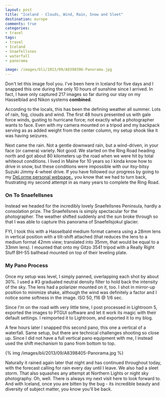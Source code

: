 ```yaml
---
layout: post
title: "Iceland - Clouds, Wind, Rain, Snow and Sleet"
destination: europe
comments: true
categories:
- travel
tags:
- travel
- Iceland
- Snaefellsnes
- waterfall
- panorama

image: /images/bli/2013/09/A8398396-Panorama.jpg
---
```


Don't let this image fool you. I've been here in Iceland for five days and I snapped this one during the only 10 hours of sunshine since I arrived. In fact, I have only captured 217 images so far during our stay on my Hasselblad and Nikon systems **combined**. 

<!--more-->

According to the locals, this has been the defining weather all summer. Lots of rain, fog, clouds and wind. The first 48 hours presented us with gale force winds, gusting to hurricane force; not exactly what a photographer wants to face. Even with my camera mounted on a tripod and my backpack serving as as added weight from the center column, my setup shook like it was having seizures. 

Next came the rain. Not a gentle downward rain, but a wind-driven, in your face (or camera) variety. Not good. We started on the Ring Road heading north and got about 80 kilometers up the road when we were hit by total whiteout conditions. I lived in Maine for 10 years so I kinda know how to drive in snow, but these conditions were impossible with our itsy-bitsy Suzuki Jimmy 4-wheel drive. If you have followed our progress by going to my [DeLorme personal webpage.](https://share.delorme.com/2f58e8e2aee4429697d785cf1d11b9c3), you know that we had to turn back, frustrating my second attempt in as many years to complete the Ring Road. 

### On To Snaefellsnes

Instead we headed for the  incredibly lovely Snaefellsnes Peninsula, hardly a consolation prize. The Snaefellsnes is simply spectacular for the photographer. The weather shifted suddenly and the sun broke through so that I was able to capture this panorama of Snaefellsjokul glacier. 

FYI, I took this with a Hasselbald medium format camera using a 28mm lens in vertical position with a tilt-shift attached (that reduces the lens to a medium format 42mm view; translated into 35mm, that would be equal to a 33mm lens). I mounted that onto my Gitzo 3541 tripod with a Really Right Stuff BH-55 ballhead mounted on top of their leveling plate. 

### My Pano Process

Once my setup was level, I simply panned, overlapping each shot by about 30%. I used a #3 graduated neutral density filter to hold back the intensity of the sky. The lens had a polarizer mounted on it, too. I shot in mirror-up position to minimize shake, although the wind was definitely a factor and I notice some softness in the image. ISO 50, f16 @ 1/6 sec. 

Since I'm on the road with very little time, I post processed in Lightroom 5, exported the images to PTGUI software and let it work its magic with their default settings. I reimported it to Lightroom, and exported it to my blog. 

A few hours later I snapped this second pano, this one a vertical of a waterfall. Same setup, but there are technical challenges shooting so close up. Since I did not have a full vertical pano equipment with me, I instead used the shift mechanism to pano from bottom to top.

{% img /images/bli/2013/09/A8398405-Panorama.jpg %}

Naturally it rained again later that night and has continued throughout today, with the forecast calling for rain every day until I leave. We also had a sleet storm. That also squashes any attempt at Northern Lights or night sky photography. Oh, well. There is always my next visit here to look forward to. And with Iceland, once you are bitten by the bug - its incredible beauty and diversity of subject matter, you know you'll be back. 
